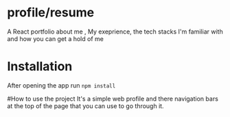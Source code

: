 # profile/resume
A React portfolio about me , My exeprience, the tech stacks I'm familiar with and how you can get a hold of me

# Installation
After opening the app run `npm install`

#How to use the project
It's a simple web profile and there navigation bars at the top of the page that you can use to go through it.